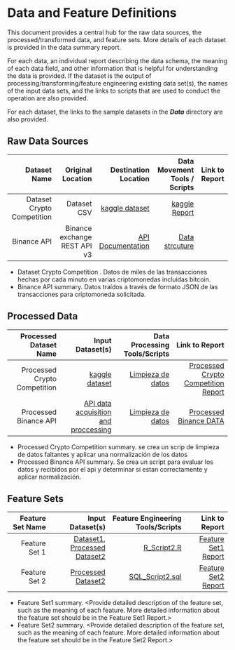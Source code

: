 # Data and Feature Definitions

This document provides a central hub for the raw data sources, the processed/transformed data, and feature sets. More details of each dataset is provided in the data summary report. 

For each data, an individual report describing the data schema, the meaning of each data field, and other information that is helpful for understanding the data is provided. If the dataset is the output of processing/transforming/feature engineering existing data set(s), the names of the input data sets, and the links to scripts that are used to conduct the operation are also provided. 

For each dataset, the links to the sample datasets in the _**Data**_ directory are also provided. 



## Raw Data Sources

| Dataset Name | Original Location   | Destination Location  | Data Movement Tools / Scripts | Link to Report |
| ---:| ---: | ---: | ---: | -----: |
| Dataset Crypto Competition | Dataset CSV | [kaggle dataset](https://www.kaggle.com/cstein06/tutorial-to-the-g-research-crypto-competition/data) | [kaggle Report](https://www.kaggle.com/cstein06/tutorial-to-the-g-research-crypto-competition/notebook)|
| Binance API | Binance exchange REST API v3  |   [API Documentation](https://python-binance.readthedocs.io/en/latest/) | [Data strcuture](https://python-binance.readthedocs.io/en/latest/)|

* Dataset Crypto Competition . Datos de miles de las transacciones hechas por cada minuto en varias criptomonedas incluidas bitcoin.
* Binance API summary. Datos traídos a través de formato JSON de las transacciones para criptomoneda solicitada.

## Processed Data
| Processed Dataset Name | Input Dataset(s)   | Data Processing Tools/Scripts | Link to Report |
| ---:| ---: | ---: | ---: | 
| Processed Crypto Competition  | [kaggle dataset](https://www.kaggle.com/cstein06/tutorial-to-the-g-research-crypto-competition/data) | [Limpieza de datos](/scripts/data_acquisition/limpiezadatoscsv.py) | [Processed Crypto Competition Report](https://www.kaggle.com/cstein06/tutorial-to-the-g-research-crypto-competition/notebook)|
| Processed Binance API | [API data acquisition and proccessing](/scripts/data_acquisition/main.py) |[Limpieza de datos](/scripts/data_acquisition/limpiezadatoscsv.py)| [Processed Binance DATA](/scripts/data_acquisition/ultimos_15_minutos.csv)|
* Processed Crypto Competition summary. se crea un scrip de limpieza de datos faltantes y aplicar una normalización de los datos
* Processed Binance API summary. Se crea un script para evaluar los datos y recibidos por el api y determinar si estan correctamente y aplicar normalización.



## Feature Sets

| Feature Set Name | Input Dataset(s)   | Feature Engineering Tools/Scripts | Link to Report |
| ---:| ---: | ---: | ---: | 
| Feature Set 1 | [Dataset1](link/to/dataset1/report), [Processed Dataset2](link/to/dataset2/report) | [R_Script2.R](link/to/R/script/file/in/Code) | [Feature Set1 Report](link/to/report1)|
| Feature Set 2 | [Processed Dataset2](link/to/dataset2/report) |[SQL_Script2.sql](link/to/sql/script/file/in/Code) | [Feature Set2 Report](link/to/report2)|

* Feature Set1 summary. <Provide detailed description of the feature set, such as the meaning of each feature. More detailed information about the feature set should be in the Feature Set1 Report.>
* Feature Set2 summary. <Provide detailed description of the feature set, such as the meaning of each feature. More detailed information about the feature set should be in the Feature Set2 Report.> 


